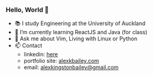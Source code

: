 ### Hello, World 👋

- 📚 I study Engineering at the University of Auckland 
- 🌱 I’m currently learning ReactJS and Java (for class)
- 💬 Ask me about Vim, Living with Linux or Python
- 📫 Contact 
  - linkedin: [here](https://www.linkedin.com/in/alexanderkingstonbailey/)
  - portfolio site: [alexkbailey.com](http://www.alexkbailey.com)
  - email: [alexkingstonbailey@gmail.com](sendto:alexkingstonbailey@gmail.com)
